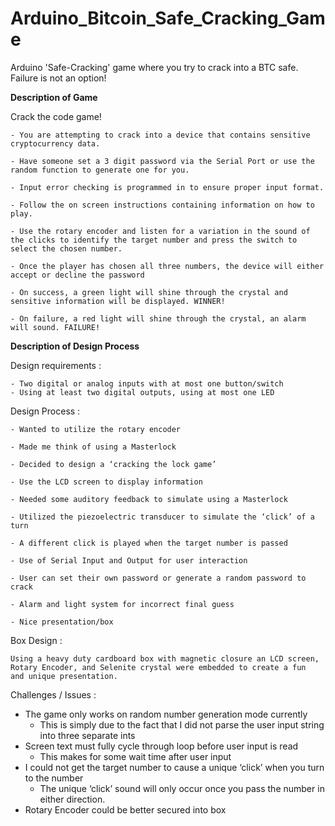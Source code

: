 # Arduino_Bitcoin_Safe_Cracking_Game

Arduino 'Safe-Cracking' game where you try to crack into a BTC safe. Failure is not an option!

**Description of Game**

  Crack the code game!

    - You are attempting to crack into a device that contains sensitive cryptocurrency data.

    - Have someone set a 3 digit password via the Serial Port or use the random function to generate one for you.

    - Input error checking is programmed in to ensure proper input format.

    - Follow the on screen instructions containing information on how to play.

    - Use the rotary encoder and listen for a variation in the sound of the clicks to identify the target number and press the switch to select the chosen number.

    - Once the player has chosen all three numbers, the device will either accept or decline the password

    - On success, a green light will shine through the crystal and sensitive information will be displayed. WINNER!

    - On failure, a red light will shine through the crystal, an alarm will sound. FAILURE!



**Description of Design Process**

  Design requirements :

    - Two digital or analog inputs with at most one button/switch
    - Using at least two digital outputs, using at most one LED

  Design Process :

    - Wanted to utilize the rotary encoder

    - Made me think of using a Masterlock

    - Decided to design a ‘cracking the lock game’

    - Use the LCD screen to display information

    - Needed some auditory feedback to simulate using a Masterlock

    - Utilized the piezoelectric transducer to simulate the ‘click’ of a turn

    - A different click is played when the target number is passed

    - Use of Serial Input and Output for user interaction

    - User can set their own password or generate a random password to crack

    - Alarm and light system for incorrect final guess

    - Nice presentation/box


  Box Design :

    Using a heavy duty cardboard box with magnetic closure an LCD screen, Rotary Encoder, and Selenite crystal were embedded to create a fun  and unique presentation.


Challenges / Issues :

  - The game only works on random number generation mode currently
    - This is simply due to the fact that I did not parse the user input string into three separate ints
  - Screen text must fully cycle through loop before user input is read
    - This makes for some wait time after user input
  - I could not get the target number to cause a unique ‘click’ when you turn to the number
    - The unique ‘click’ sound will only occur once you pass the number in either direction.
  - Rotary Encoder could be better secured into box
